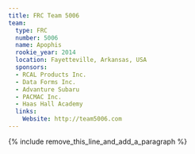 ```yaml
---
title: FRC Team 5006
team:
  type: FRC
  number: 5006
  name: Apophis
  rookie_year: 2014
  location: Fayetteville, Arkansas, USA
  sponsors:
  - RCAL Products Inc.
  - Data Forms Inc.
  - Advanture Subaru
  - PACMAC Inc.
  - Haas Hall Academy
  links:
    Website: http://team5006.com
---
```


{% include remove_this_line_and_add_a_paragraph %}